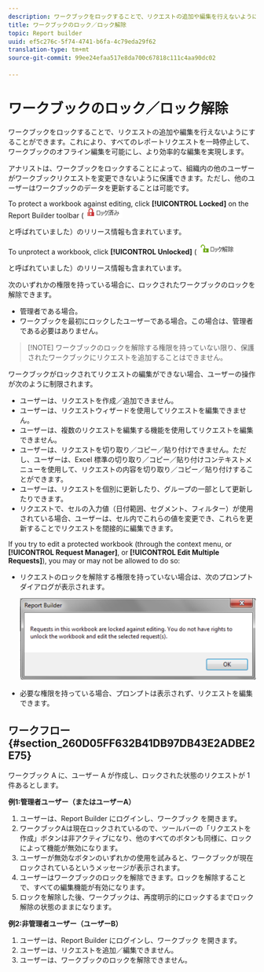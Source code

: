 ```yaml
---
description: ワークブックをロックすることで、リクエストの追加や編集を行えないようにすることができます。これにより、すべてのレポートリクエストを一時停止して、ワークブックのオフライン編集を可能にし、より効率的な編集を実現します。
title: ワークブックのロック／ロック解除
topic: Report builder
uuid: ef5c276c-5f74-4741-b6fa-4c79eda29f62
translation-type: tm+mt
source-git-commit: 99ee24efaa517e8da700c67818c111c4aa90dc02

---
```



# ワークブックのロック／ロック解除

ワークブックをロックすることで、リクエストの追加や編集を行えないようにすることができます。これにより、すべてのレポートリクエストを一時停止して、ワークブックのオフライン編集を可能にし、より効率的な編集を実現します。

アナリストは、ワークブックをロックすることによって、組織内の他のユーザーがワークブックリクエストを変更できないように保護できます。ただし、他のユーザーはワークブックのデータを更新することは可能です。

To protect a workbook against editing, click **[!UICONTROL Locked]** on the Report Builder toolbar ( ![](assets/locked_icon.png)

と呼ばれていました）のリリース情報も含まれています。

To unprotect a workbook, click **[!UICONTROL Unlocked]** ( ![](assets/unlocked_icon.png)

と呼ばれていました）のリリース情報も含まれています。

次のいずれかの権限を持っている場合に、ロックされたワークブックのロックを解除できます。

* 管理者である場合。
* ワークブックを最初にロックしたユーザーである場合。この場合は、管理者である必要はありません。

> [!NOTE] ワークブックのロックを解除する権限を持っていない限り、保護されたワークブックにリクエストを追加することはできません。

ワークブックがロックされてリクエストの編集ができない場合、ユーザーの操作が次のように制限されます。

* ユーザーは、リクエストを作成／追加できません。
* ユーザーは、リクエストウィザードを使用してリクエストを編集できません。
* ユーザーは、複数のリクエストを編集する機能を使用してリクエストを編集できません。
* ユーザーは、リクエストを切り取り／コピー／貼り付けできません。ただし、ユーザーは、Excel 標準の切り取り／コピー／貼り付けコンテキストメニューを使用して、リクエストの内容を切り取り／コピー／貼り付けすることができます。
* ユーザーは、リクエストを個別に更新したり、グループの一部として更新したりできます。
* リクエストで、セルの入力値（日付範囲、セグメント、フィルター）が使用されている場合、ユーザーは、セル内でこれらの値を変更でき、これらを更新することでリクエストを間接的に編集できます。

If you try to edit a protected workbook (through the context menu, or **[!UICONTROL Request Manager]**, or **[!UICONTROL Edit Multiple Requests]**), you may or may not be allowed to do so:

* リクエストのロックを解除する権限を持っていない場合は、次のプロンプトダイアログが表示されます。

   ![](assets/locked_workbook_error.png)

* 必要な権限を持っている場合、プロンプトは表示されず、リクエストを編集できます。

## ワークフロー {#section_260D05FF632B41DB97DB43E2ADBE2E75}

ワークブック A に、ユーザー A が作成し、ロックされた状態のリクエストが 1 件あるとします。

**例1:管理者ユーザー（またはユーザーA）**

1. ユーザーは、Report Builder にログインし、ワークブック を開きます。
1. ワークブックAは現在ロックされているので、ツールバーの「リクエストを作成」ボタンは非アクティブになり、他のすべてのボタンも同様に、ロックによって機能が無効になります。
1. ユーザーが無効なボタンのいずれかの使用を試みると、ワークブックが現在ロックされているというメッセージが表示されます。
1. ユーザーはワークブックのロックを解除できます。ロックを解除することで、すべての編集機能が有効になります。
1. ロックを解除した後、ワークブックは、再度明示的にロックするまでロック解除の状態のままになります。

**例2:非管理者ユーザー（ユーザーB）**

1. ユーザーは、Report Builder にログインし、ワークブック を開きます。
1. ユーザーは、リクエストを追加／編集できません。
1. ユーザーは、ワークブックのロックを解除できません。

